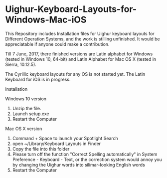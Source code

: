 # Uighur-Keyboard-Layouts-for-Windows-Mac-iOS
This Repository includes Installation files for Uighur keyboard layouts for Different Operation Systems, and the work is stilling unfinished. It would be appreciatable if anyone could make a contribution.

Till 7 June, 2017, there finished versions are Latin alphabet for Windows (tested in Windows 10, 64-bit) and Latin Alphabet for Mac OS X (tested in Sierra, 10.12.5). 

The Cyrillic keyboard layouts for any OS is not started yet. The Latin Keyboard for iOS is in progress.

Installation

Windows 10 version

1. Unzip the file.
2. Launch setup.exe
3. Restart the Computer


Mac OS X version

1. Command + Space to launch your Spotlight Search
2. open ~/Library/Keyboard Layouts in Finder
3. Copy the file into this folder
4. Please turn off the function "Correct Spelling automatically" in System Preference - Keyboard - Text, or the correction system would annoy you by changing the Uighur words into silimar-looking English words
5. Restart the Computer
